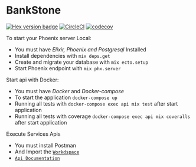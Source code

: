# BankStone
[![Hex version badge](https://img.shields.io/hexpm/v/bank_stone.svg)](https://hex.pm/packages/bank_stone)
[![CircleCI](https://circleci.com/gh/theguuholi/bank_stone.svg?style=svg)](https://circleci.com/gh/theguuholi/bank_stone)
[![codecov](https://codecov.io/gh/theguuholi/bank_stone/branch/master/graph/badge.svg)](https://codecov.io/gh/theguuholi/bank_stone)

To start your Phoenix server Local:
  * You must have *Elixir, Phoenix and Postgresql* Installed
  * Install dependencies with `mix deps.get`
  * Create and migrate your database with `mix ecto.setup`
  * Start Phoenix endpoint with `mix phx.server`

Start api with Docker:
  * You must have *Docker* and *Docker-compose*
  * To start the application `docker-compose up`
  * Running all tests with `docker-compose exec api mix test` after start application
  * Running all tests with coverage `docker-compose exec api mix coveralls` after start application


Execute Services Apis 
  * You must install Postman
  * And Import the [`Workdspace`](https://app.getpostman.com/join-team?invite_code=6cdbb1d1635cc57ea656d1c60e3c7220&ws=4fd2f469-4e65-415e-a69f-d3b01a797b27)
  * [`Api Documentation`](https://apisswap.postman.co/collections/3640132-2469aa69-4a69-4da7-bcab-b9d1b521d724?version=latest&workspace=4fd2f469-4e65-415e-a69f-d3b01a797b27#introduction)
 
